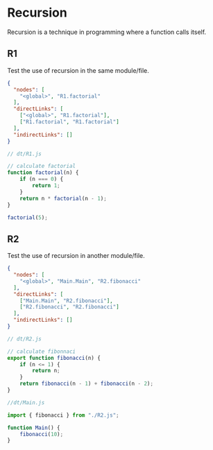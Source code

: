 # Recursion
Recursion is a technique in programming where a function calls itself. 

## R1
[//]: # (MAIN: global)
Test the use of recursion in the same module/file.

```json
{
  "nodes": [
    "<global>", "R1.factorial"
  ],
  "directLinks": [
    ["<global>", "R1.factorial"],
    ["R1.factorial", "R1.factorial"]
  ],
  "indirectLinks": []
}
```
```js
// dt/R1.js

// calculate factorial
function factorial(n) {
    if (n === 0) {
        return 1;
    }
    return n * factorial(n - 1);
}

factorial(5);
```
[//]: # (END)

## R2
[//]: # (MAIN: Main.Main)
Test the use of recursion in another module/file.

```json
{
  "nodes": [
    "<global>", "Main.Main", "R2.fibonacci"
  ],
  "directLinks": [
    ["Main.Main", "R2.fibonacci"],
    ["R2.fibonacci", "R2.fibonacci"]
  ],
  "indirectLinks": []
}
```
```js
// dt/R2.js

// calculate fibonnaci
export function fibonacci(n) {
    if (n <= 1) {
        return n;
    }
    return fibonacci(n - 1) + fibonacci(n - 2);
}
```
```js
//dt/Main.js

import { fibonacci } from "./R2.js";

function Main() {
    fibonacci(10);
}
```
[//]: # (END)
```